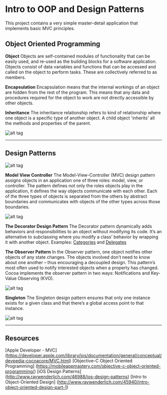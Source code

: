 Intro to OOP and Design Patterns
=========

This project contains a very simple master-detail application that implements basic MVC principles. 


Object Oriented Programming
--------

**Object**
Objects are self-contained modules of functionality that can be easily used, and re-used as the building blocks for a software application. Objects consist of data variables and functions that can be accessed and called on the object to perform tasks. These are collectively referred to as members.

**Encapsulation**
Encapsulation means that the internal workings of an object are hidden from the rest of the program. This means that any data and procedures required for the object to work are not directly accessible by other objects.

**Inheritance**
The inheritance relationship refers to kind of relationship where one object is a specific type of another object. A child object 'inherits' all the methods and properties of the parent.


![alt tag](https://developer.apple.com/library/ios/documentation/general/conceptual/Devpedia-CocoaApp/Art/responder.jpg "Inheritance")



---

Design Patterns
--------

![alt tag](https://developer.apple.com/library/ios/documentation/general/conceptual/devpedia-cocoacore/Art/controller_object.jpg "MVC")

**Model View Controller**
The Model-View-Controller (MVC) design pattern assigns objects in an application one of three roles: model, view, or controller. The pattern defines not only the roles objects play in the application, it defines the way objects communicate with each other. Each of the three types of objects is separated from the others by abstract boundaries and communicates with objects of the other types across those boundaries. 

![alt tag](https://developer.apple.com/library/ios/documentation/general/conceptual/devpedia-cocoacore/Art/model_view_controller.jpg "MVC")

**The Decorator Design Pattern**
The Decorator pattern dynamically adds behaviors and responsibilities to an object without modifying its code. It’s an alternative to subclassing where you modify a class’ behavior by wrapping it with another object. Examples: [Categories](https://developer.apple.com/library/ios/documentation/general/conceptual/devpedia-cocoacore/Category.html#//apple_ref/doc/uid/TP40008195-CH5-SW1) and [Delegates](https://developer.apple.com/library/ios/documentation/general/conceptual/devpedia-cocoacore/Delegation.html#//apple_ref/doc/uid/TP40008195-CH14-SW1)

**The Observer Pattern**
In the Observer pattern, one object notifies other objects of any state changes. The objects involved don’t need to know about one another – thus encouraging a decoupled design. This pattern’s most often used to notify interested objects when a property has changed. Cocoa implements the observer pattern in two ways: Notifications and Key-Value Observing (KVO).

![alt tag](https://developer.apple.com/library/ios/documentation/general/conceptual/devpedia-cocoacore/Art/kvo.jpg "KVO")

**Singleton**
The Singleton design pattern ensures that only one instance exists for a given class and that there’s a global access point to that instance.

![alt tag](https://developer.apple.com/library/ios/documentation/general/conceptual/devpedia-cocoacore/Art/singleton.jpg "Singleton")


---

Resources
--------

[Apple Developer - MVC] (https://developer.apple.com/library/ios/documentation/general/conceptual/devpedia-cocoacore/MVC.html)
[Objective-C Object Oriented Programming] (https://mobileappmastery.com/objective-c-object-oriented-programming/)
[iOS Design Patterns] (http://www.raywenderlich.com/46988/ios-design-patterns)
[Intro to Object-Oriented Design] (http://www.raywenderlich.com/45940/intro-object-oriented-design-part-1)

